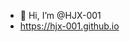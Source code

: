 - 👋 Hi, I’m @HJX-001
- https://hjx-001.github.io

<!---
HJX-001/HJX-001 is a ✨ special ✨ repository because its `README.md` (this file) appears on your GitHub profile.
You can click the Preview link to take a look at your changes.
--->
